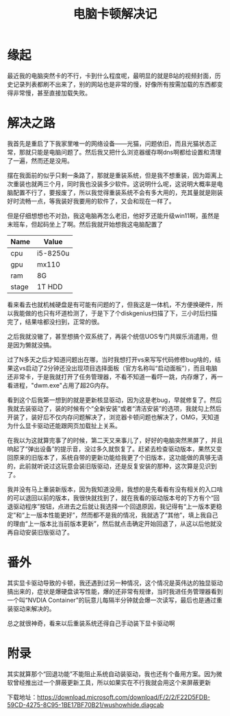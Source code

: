 ﻿---
title: 电脑卡顿解决记
categories: 系统性能问题
tags: [显卡驱动, 英特尔, 英伟达, 系统卡顿]
---

# 缘起

最近我的电脑突然卡的不行，卡到什么程度呢，最明显的就是B站的视频封面，历史记录列表都刷不出来了，别的网站也是非常的慢，好像所有按需加载的东西都变得非常慢，甚至直接加载失败。

# 解决之路

我首先是重启了下我家里唯一的网络设备——光猫，问题依旧，而且光猫状态正常，那就只能是电脑问题了。然后我又把什么浏览器缓存啊dns啊都给设置和清理了一遍，然而还是没用。

摆在我面前的似乎只剩一条路了，那就是重装系统，但是我不想重装，因为距离上次重装也就两三个月，同时我也没装多少软件。这说明什么呢，这说明大概率是电脑配置不行了，要报废了，所以我觉得重装系统不会有多大用的，充其量就是刚装好时流畅一点，等我装好我要用的软件了，又会和现在一样了。

但是仔细想想也不对劲，我这电脑再怎么老旧，他好歹还能升级win11啊，虽然是末班车，但起码坐上了啊。然后我就开始想我这电脑配置了

| Name | Value |
| ---- | ---- |
| cpu | i5-8250u |
| gpu | mx110 |
| ram | 8G |
| stage | 1T HDD |

看来看去也就机械硬盘是有可能有问题的了，但我这是一体机，不方便换硬件，所以我能做的也只有坏道检测了，于是下了个diskgenius扫描了下，三小时后扫描完了，结果啥都没扫到，正常的很。

之后我就没辙了，甚至想搞个双系统了，再装个统信UOS专门共娱乐消遣用，但是因为懒就没搞。

过了N多天之后才知道问题出在哪，当时我想打开vs来写写代码修修bug啥的，结果这vs启动了2分钟还没出现项目选择面板（官方名称叫“启动面板”），而且电脑还非常卡，于是我就打开了任务管理器，不看不知道一看吓一跳，内存爆了，再一看进程，"dwm.exe"占用了超2G内存。

看到这个后我第一想到的就是更新核显驱动，因为这是老bug，早就修复了。然后我就去装驱动了，装的时候有个“全新安装”或者“清洁安装”的选项，我就勾上然后开装了，装好后不仅内存问题解决了，浏览器卡顿问题也解决了，OMG，天知道为什么显卡驱动还能跟网页加载扯上关系。

在我以为这就算完事了的时候，第二天又来事儿了，好好的电脑突然黑屏了，并且响起了“弹出设备”的提示音，没过多久就恢复了。赶紧去检查驱动版本，果然又变回原来的旧版本了，系统自带的更新功能给我更了个旧版本，这功能做的真够无语的，此前就听说过这玩意会装旧版驱动，还是反复安装的那种，这次算是见识到了。

我并没有马上重装新版本，因为我知道没用，我想的是先看看有没有相关的入口啥的可以退回以前的版本，我很快就找到了，就在我看的驱动版本号的下方有个“回退驱动程序”按钮，点进去之后就让我选择一个回退原因，我记得有“上一版本更稳定”和“上一版本性能更好”，然而都不是我的情况，我就选了“其他”，填上我自己的理由“上一版本比当前版本更新”，然后就点击确定开始回退了，从这以后他就没再自动安装旧版驱动了。

# 番外

其实显卡驱动导致的卡顿，我还遇到过另一种情况，这个情况是英伟达的独显驱动搞出来的，症状是爆硬盘读写性能，爆的还非常有规律，当时我进任务管理器看到一个叫“NVDIA Container”的玩意儿每隔半分钟就会爆一次读写，最后也是通过重装驱动来解决的。

总之就很神奇，看来以后重装系统还得自己手动装下显卡驱动啊

# 附录

其实就算那个“回退功能”不能阻止系统自动装驱动，我也还有个备用方案。因为微软曾经推出过一个屏蔽更新工具，所以如果实在不行我就会用这个来屏蔽更新

下载地址：https://download.microsoft.com/download/F/2/2/F22D5FDB-59CD-4275-8C95-1BE17BF70B21/wushowhide.diagcab

